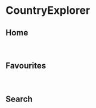 # CountryExplorer

## Home
<p> 
   <img src="https://github.com/cvpathi/CountryExplorer/blob/main/__screenshots__/Home.png" width="500" title="home screenshot">
</p>

## Favourites
<p> 
   <img src="https://github.com/cvpathi/CountryExplorer/blob/main/__screenshots__/fav.png" width="500" title="home screenshot">
</p>

## Search
<p> 
   <img src="https://github.com/cvpathi/CountryExplorer/blob/main/__screenshots__/search.png" width="500" title="home screenshot">
</p>
